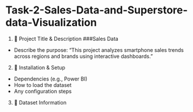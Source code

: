 # Task-2-Sales-Data-and-Superstore-data-Visualization
1. 📌 Project Title & Description
###Sales Data
- Describe the purpose: “This project analyzes smartphone sales trends across regions and brands using interactive dashboards.”
2. 🚀 Installation & Setup
- Dependencies (e.g., Power BI)
- How to load the dataset
- Any configuration steps
3. 📂 Dataset Information
